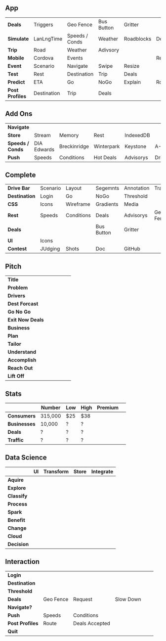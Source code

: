 
## App
|   |   |    |   |   |   |
| - | - | -  | - | - | - |
| **Deals**           | Triggers    | Geo Fence      | Bus Button | Gritter    |            | 
| **Simulate**        | LanLngTime  | Speeds / Conds | Weather    | Roadblocks | Deals      | 
| **Trip**            | Road        | Weather        | Adivsory   |            |            |
| **Mobile**          | Cordova     | Events         |            |            | Responsive | 
| **Event**           | Scenario    | Navigate       | Swipe      | Resize     |            |
| **Test**            | Rest        | Destination    | Trip       | Deals      |            |
| **Predict**         | ETA         |   Go           |  NoGo      | Explain    | Roadblocks |
| **Post Profiles**   | Destination | Trip           | Deals      |            |            | 

## Add Ons
|   |   |    |   |   |   |
| - | - | -  | - | - | - |
| **Navigate**        |             |                |            |            |            |
| **Store**           | Stream      | Memory         | Rest       | IndexedDB  |            |
| **Speeds / Conds**  | DIA Edwards | Breckinridge   | Winterpark | Keystone   | A-Basin    |
| **Push**            | Speeds      | Conditions     | Hot Deals  | Advisorys  | DriveBar   |

## Complete
|   |   |    |   |   |   |
| - | - | -  | - | - | - |
| **Drive Bar**       | Scenario    | Layout         | Segemnts   | Annotation | Transform  | 
| **Destination**     | Login       | Go             | NoGo       | Threshold  |            |
| **CSS**             |  Icons      | Wireframe      | Gradients  | Media      |            |
| **Rest**            | Speeds      | Conditions     | Deals      | Advisorys  | Geo Fence  |
| **Deals**           |             |                | Bus Button | Gritter    |            | 
| **UI**              | Icons       |                |            |            |            |
| **Contest**         | JUdging     | Shots          | Doc        | GitHub     |            | 

## Pitch
|   |   |    |   |   |   |
| - | - | -  | - | - | - |
| **Title**          |           |                |           |        |         | 
| **Problem**        |           |                |           |        |         |
| **Drivers**        |           |                |           |        |         |
| **Dest Forcast**   |           |                |           |        |         | 
| **Go No Go**       |           |                |           |        |         |
| **Exit Now Deals** |           |                |           |        |         |
| **Business**       |           |                |           |        |         |
| **Plan**           |           |                |           |        |         |
| **Tailor**         |           |                |           |        |         |
| **Understand**     |           |                |           |        |         |
| **Accomplish**     |           |                |           |        |         |
| **Reach Out**      |           |                |           |        |         |
| **Lift Off**       |           |                |           |        |         |

## Stats
|   |  Number | Low   | High | Premium  |   |
| - | - | -  | - | - | - |
| **Consumers**  | 315,000    |  $25 | $38 |        |         | 
| **Businesses** |  10,000    |  ?   | ?   |        |         |
| **Deals**      |   ?        |  ?   | ?   |        |         | 
| **Traffic**    |   ?        |  ?   | ?   |        |         | 

## Data Science
|   | UI  | Transform | Store | Integrate |
| - | - | -  | - | - |
| **Aquire**    |      |     |     |      | 
| **Explore**   |      |     |     |      | 
| **Classify**  |      |     |     |      | 
| **Process**   |      |     |     |      | 
| **Spark**     |      |     |     |      | 
| **Benefit**   |      |     |     |      | 
| **Change**    |      |     |     |      | 
| **Cloud**     |      |     |     |      | 
| **Decision**  |      |     |     |      | 

## Interaction
|   |   |    |   |   |   |
| - | - | -  | - | - | - |
| **Login**         |           |                |           |        |         | 
| **Destination**   |           |                |           |        |         |
| **Threshold**     |           |                |           |        |         |
| **Deals**         | Geo Fence | Request        | Slow Down |        |         |
| **Navigate?**     |           |                |           |         |         | 
| **Push**          | Speeds    | Conditions     |           |        |         |
| **Post Profiles** | Route     | Deals Accepted |           |        |         |
| **Quit**          |           |                |           |        |         |


